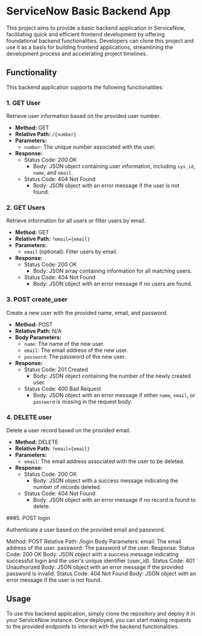 # ServiceNow Basic Backend App

This project aims to provide a basic backend application in ServiceNow, facilitating quick and efficient frontend development by offering foundational backend functionalities. Developers can clone this project and use it as a basis for building frontend applications, streamlining the development process and accelerating project timelines.

## Functionality

This backend application supports the following functionalities:

### 1. GET User

Retrieve user information based on the provided user number.

- **Method:** GET
- **Relative Path:** `/{number}`
- **Parameters:**
  - `number`: The unique number associated with the user.
- **Response:**
  - Status Code: 200 OK
    - Body: JSON object containing user information, including `sys_id`, `name`, and `email`.
  - Status Code: 404 Not Found
    - Body: JSON object with an error message if the user is not found.

### 2. GET Users

Retrieve information for all users or filter users by email.

- **Method:** GET
- **Relative Path:** `?email={email}`
- **Parameters:**
  - `email` (optional): Filter users by email.
- **Response:**
  - Status Code: 200 OK
    - Body: JSON array containing information for all matching users.
  - Status Code: 404 Not Found
    - Body: JSON object with an error message if no users are found.

### 3. POST create_user

Create a new user with the provided name, email, and password.

- **Method:** POST
- **Relative Path:** N/A
- **Body Parameters:**
  - `name`: The name of the new user.
  - `email`: The email address of the new user.
  - `password`: The password of the new user.
- **Response:**
  - Status Code: 201 Created
    - Body: JSON object containing the number of the newly created user.
  - Status Code: 400 Bad Request
    - Body: JSON object with an error message if either `name`, `email`, or `password` is missing in the request body.

### 4. DELETE user

Delete a user record based on the provided email.

- **Method:** DELETE
- **Relative Path:** `?email={email}`
- **Parameters:**
  - `email`: The email address associated with the user to be deleted.
- **Response:**
  - Status Code: 200 OK
    - Body: JSON object with a success message indicating the number of records deleted.
  - Status Code: 404 Not Found
    - Body: JSON object with an error message if no record is found to delete.

###5. POST login

Authenticate a user based on the provided email and password.

Method: POST
Relative Path: /login
Body Parameters:
email: The email address of the user.
password: The password of the user.
Response:
Status Code: 200 OK
Body: JSON object with a success message indicating successful login and the user's unique identifier (user_id).
Status Code: 401 Unauthorized
Body: JSON object with an error message if the provided password is invalid.
Status Code: 404 Not Found
Body: JSON object with an error message if the user is not found.

## Usage

To use this backend application, simply clone the repository and deploy it in your ServiceNow instance. Once deployed, you can start making requests to the provided endpoints to interact with the backend functionalities.
